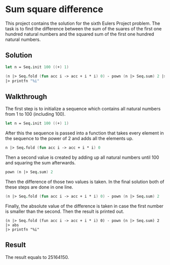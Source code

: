 # Sum square difference

This project contains the solution for the sixth Eulers Project problem. The task is to find the difference between the sum of the suares of the first one hundred natural numbers and the squared sum of the first one hundred natural numbers. 

Solution
---
```fsharp
let n = Seq.init 100 ((+) 1)

(n |> Seq.fold (fun acc i -> acc + i * i) 0) - pown (n |> Seq.sum) 2 |> abs
|> printfn "%i"
```
Walkthrough
---
The first step is to initialize a sequence which contains all natural numbers from 1 to 100 (including 100).
```fsharp
let n = Seq.init 100 ((+) 1)
```
After this the sequence is passed into a function that takes every element in the sequence to the power of 2 and adds all the elements up.
```fsharp
n |> Seq.fold (fun acc i -> acc + i * i) 0
```
Then a second value is created by adding up all natural numbers until 100 and squaring the sum afterwards.
```fsharp
pown (n |> Seq.sum) 2
```
Then the difference of those two values is taken.
In the final solution both of these steps are done in one line.
```fsharp
(n |> Seq.fold (fun acc i -> acc + i * i) 0) - pown (n |> Seq.sum) 2 
```
Finally, the absolute value of the difference is taken in case the first number is smaller than the second.
Then the result is printed out.
```
(n |> Seq.fold (fun acc i -> acc + i * i) 0) - pown (n |> Seq.sum) 2 |> abs
|> printfn "%i"
```
Result
---
The result equals to 25164150.
